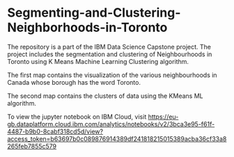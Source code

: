 # Segmenting-and-Clustering-Neighborhoods-in-Toronto

The repository is a part of the IBM Data Science Capstone project. The project includes the segmentation and clustering of Neighbourhoods in Toronto using K Means Machine Learning Clustering algorithm.

The first map contains the visualization of the various neighbourhoods in Canada whose borough has the word Toronto.


The second map contains the clusters of data using the KMeans ML algorithm.


To view the jupyter notebook on IBM Cloud, visit
https://eu-gb.dataplatform.cloud.ibm.com/analytics/notebooks/v2/3bca3e95-f61f-4487-b9b0-8cabf318cd5d/view?access_token=b63697b0c089876914389df241818215015389acba36cf33a8265feb7855c579
